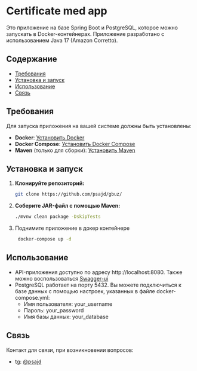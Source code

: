 # Certificate med app

Это приложение на базе Spring Boot и PostgreSQL, которое можно запускать в Docker-контейнерах. Приложение разработано с
использованием Java 17 (Amazon Corretto).

## Содержание

- [Требования](#требования)
- [Установка и запуск](#установка-и-запуск)
- [Использование](#использование)
- [Связь](#связь)

## Требования

Для запуска приложения на вашей системе должны быть установлены:

- **Docker**: [Установить Docker](https://docs.docker.com/get-docker/)
- **Docker Compose**: [Установить Docker Compose](https://docs.docker.com/compose/install/)
- **Maven** (только для сборки): [Установить Maven](https://maven.apache.org/install.html)

## Установка и запуск

1. **Клонируйте репозиторий:**
   ```bash
   git clone https://github.com/psajd/gbuz/
    ```
2. **Соберите JAR-файл с помощью Maven:**
    ```bash
    ./mvnw clean package -DskipTests
    ```

3. Поднимите приложение в докер контейнере
   ```bash
    docker-compose up -d
   ```


## Использование

- API-приложения доступно по адресу http://localhost:8080.
Также можно воспользоваться [Swagger-ui](http://localhost:8080/swagger-ui/index.html#/)
- PostgreSQL работает на порту 5432.
Вы можете подключиться к базе данных с помощью настроек, указанных в файле docker-compose.yml:
  * Имя пользователя: your_username
  * Пароль: your_password
  * Имя базы данных: your_database

## Связь

Контакт для связи, при возникновении вопросов: 
- tg: [@psajd](https://t.me/psajd)